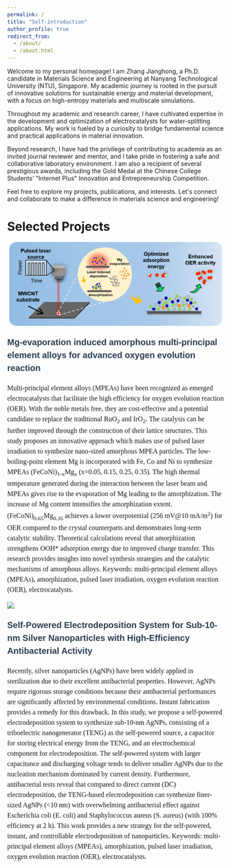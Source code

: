 ```yaml
---
permalink: /
title: "Self-introduction"
author_profile: true
redirect_from: 
  - /about/
  - /about.html
---
```

Welcome to my personal homepage! I am Zhang Jianghong, a Ph.D. candidate in Materials Science and Engineering at Nanyang Technological University (NTU), Singapore. My academic journey is rooted in the pursuit of innovative solutions for sustainable energy and material development, with a focus on high-entropy materials and multiscale simulations.

Throughout my academic and research career, I have cultivated expertise in the development and optimization of electrocatalysts for water-splitting applications. My work is fueled by a curiosity to bridge fundamental science and practical applications in material innovation.

Beyond research, I have had the privilege of contributing to academia as an invited journal reviewer and mentor, and I take pride in fostering a safe and collaborative laboratory environment. I am also a recipient of several prestigious awards, including the Gold Medal at the Chinese College Students’ "Internet Plus" Innovation and Entrepreneurship Competition.

Feel free to explore my projects, publications, and interests. Let's connect and collaborate to make a difference in materials science and engineering!

Selected Projects
======
<p align="left">
  <img src="/images/TOC.png" width="500"/>
</p>
<p style="font-family: Arial, Helvetica, sans-serif; font-size: 20px; font-weight: 700; line-height: 1.5;">
  <a href="https://doi.org/10.1016/j.nanoen.2025.110686" style="text-decoration: none; color: #2c3e50;">
    Mg-evaporation induced amorphous multi-principal element alloys for advanced oxygen evolution reaction
  </a>
</p>

<p align="justify">
<p style="font-family: 'Times New Roman', Times, serif; font-size: 16px; font-weight: 400; line-height: 1.5;">
    Multi-principal element alloys (MPEAs) have been recognized as emerged electrocatalysts that facilitate the high efficiency for oxygen evolution reaction   (OER). With the noble metals free, they are cost-effective and a potential candidate to replace the traditional RuO<sub>2</sub> and IrO<sub>2</sub>. The catalysis can be further improved through the construction of their lattice structures. This study proposes an innovative approach which makes use of pulsed laser irradiation to synthesize nano-sized amorphous MPEA particles. The low-boiling-point element Mg is incorporated with Fe, Co and Ni to synthesize MPEAs (FeCoNi)<sub>1-x</sub>Mg<sub>x</sub> (x=0.05, 0.15, 0.25, 0.35). The high thermal temperature generated during the interaction between the laser beam and MPEAs gives rise to the evaporation of Mg leading to the amorphization. The increase of Mg content intensifies the amorphization extent. (FeCoNi)<sub>0.65</sub>Mg<sub>0.35</sub> achieves a lower overpotential (256 mV@10 mA/m<sup>2</sup>) for OER compared to the crystal counterparts and demonstrates long-term catalytic stability. Theoretical calculations reveal that amorphization strengthens OOH* adsorption energy due to improved charge transfer. This research provides insights into novel synthesis strategies and the catalytic mechanisms of amorphous alloys. 
    Keywords: multi-principal element alloys (MPEAs), amorphization, pulsed laser irradiation, oxygen evolution reaction (OER), electrocatalysts.
</p>

<p align="left">
  <img src="https://github.com/user-attachments/assets/64ddebb5-378f-42ab-93fe-1428ea8c3863" width="300"/>
</p>
<p style="font-family: Arial, Helvetica, sans-serif; font-size: 20px; font-weight: 700; line-height: 1.5;">
  <a href="https://doi.org/10.1021/acs.jpclett.2c01737" style="text-decoration: none; color: #2c3e50;">
    Self-Powered Electrodeposition System for Sub-10-nm Silver Nanoparticles with High-Efficiency Antibacterial Activity
  </a>
</p>

<p align="justify">
<p style="font-family: 'Times New Roman', Times, serif; font-size: 16px; font-weight: 400; line-height: 1.5;">
    Recently, silver nanoparticles (AgNPs) have been widely applied in sterilization due to their excellent antibacterial properties. However, AgNPs require rigorous storage conditions because their antibacterial performances are significantly affected by environmental conditions. Instant fabrication provides a remedy for this drawback. In this study, we propose a self-powered electrodeposition system to synthesize sub-10-nm AgNPs, consisting of a triboelectric nanogenerator (TENG) as the self-powered source, a capacitor for storing electrical energy from the TENG, and an electrochemical component for electrodeposition. The self-powered system with larger capacitance and discharging voltage tends to deliver smaller AgNPs due to the nucleation mechanism dominated by current density. Furthermore, antibacterial tests reveal that compared to direct current (DC) electrodeposition, the TENG-based electrodeposition can synthesize finer-sized AgNPs (<10 nm) with overwhelming antibacterial effect against Escherichia coli (E. coli) and Staphylococcus aureus (S. aureus) (with 100% efficiency at 2 h). This work provides a new strategy for the self-powered, instant, and controllable electrodeposition of nanoparticles. 
    Keywords: multi-principal element alloys (MPEAs), amorphization, pulsed laser irradiation, oxygen evolution reaction (OER), electrocatalysts.
</p>





